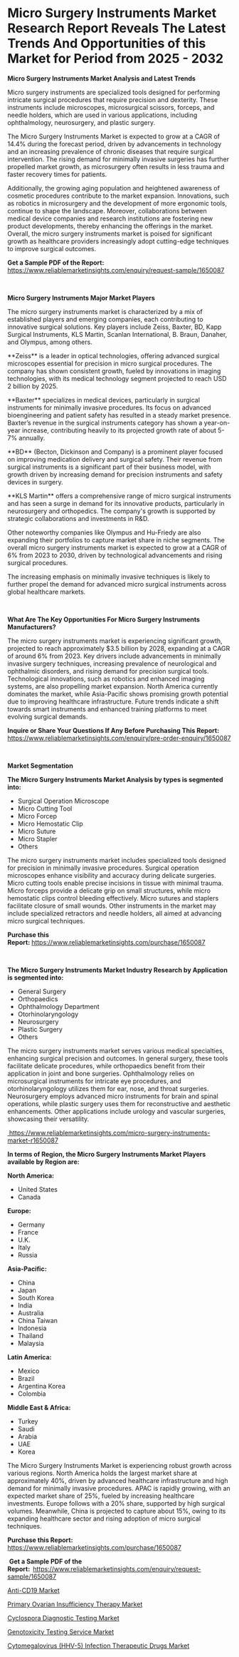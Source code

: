 <p><h1>Micro Surgery Instruments Market Research Report Reveals The Latest Trends And Opportunities of this Market for Period from 2025 - 2032</h1></p><p><strong>Micro Surgery Instruments Market Analysis and Latest Trends</strong></p>
<p><p>Micro surgery instruments are specialized tools designed for performing intricate surgical procedures that require precision and dexterity. These instruments include microscopes, microsurgical scissors, forceps, and needle holders, which are used in various applications, including ophthalmology, neurosurgery, and plastic surgery.</p><p>The Micro Surgery Instruments Market is expected to grow at a CAGR of 14.4% during the forecast period, driven by advancements in technology and an increasing prevalence of chronic diseases that require surgical intervention. The rising demand for minimally invasive surgeries has further propelled market growth, as microsurgery often results in less trauma and faster recovery times for patients. </p><p>Additionally, the growing aging population and heightened awareness of cosmetic procedures contribute to the market expansion. Innovations, such as robotics in microsurgery and the development of more ergonomic tools, continue to shape the landscape. Moreover, collaborations between medical device companies and research institutions are fostering new product developments, thereby enhancing the offerings in the market. Overall, the micro surgery instruments market is poised for significant growth as healthcare providers increasingly adopt cutting-edge techniques to improve surgical outcomes.</p></p>
<p><strong>Get a Sample PDF of the Report:&nbsp;</strong> <a href="https://www.reliablemarketinsights.com/enquiry/request-sample/1650087?utm_campaign=2197&utm_medium=2&utm_source=Github&utm_content=ia&utm_term=03032025&utm_id=micro-surgery-instruments">https://www.reliablemarketinsights.com/enquiry/request-sample/1650087</a></p>
<p>&nbsp;</p>
<p><strong>Micro Surgery Instruments Major Market Players</strong></p>
<p><p>The micro surgery instruments market is characterized by a mix of established players and emerging companies, each contributing to innovative surgical solutions. Key players include Zeiss, Baxter, BD, Kapp Surgical Instruments, KLS Martin, Scanlan International, B. Braun, Danaher, and Olympus, among others.</p><p>**Zeiss** is a leader in optical technologies, offering advanced surgical microscopes essential for precision in micro surgical procedures. The company has shown consistent growth, fueled by innovations in imaging technologies, with its medical technology segment projected to reach USD 2 billion by 2025.</p><p>**Baxter** specializes in medical devices, particularly in surgical instruments for minimally invasive procedures. Its focus on advanced bioengineering and patient safety has resulted in a steady market presence. Baxter’s revenue in the surgical instruments category has shown a year-on-year increase, contributing heavily to its projected growth rate of about 5-7% annually.</p><p>**BD** (Becton, Dickinson and Company) is a prominent player focused on improving medication delivery and surgical safety. Their revenue from surgical instruments is a significant part of their business model, with growth driven by increasing demand for precision instruments and safety devices in surgery.</p><p>**KLS Martin** offers a comprehensive range of micro surgical instruments and has seen a surge in demand for its innovative products, particularly in neurosurgery and orthopedics. The company's growth is supported by strategic collaborations and investments in R&D.</p><p>Other noteworthy companies like Olympus and Hu-Friedy are also expanding their portfolios to capture market share in niche segments. The overall micro surgery instruments market is expected to grow at a CAGR of 6% from 2023 to 2030, driven by technological advancements and rising surgical procedures. </p><p>The increasing emphasis on minimally invasive techniques is likely to further propel the demand for advanced micro surgical instruments across global healthcare markets.</p></p>
<p>&nbsp;</p>
<p><strong>What Are The Key Opportunities For Micro Surgery Instruments Manufacturers?</strong></p>
<p><p>The micro surgery instruments market is experiencing significant growth, projected to reach approximately $3.5 billion by 2028, expanding at a CAGR of around 6% from 2023. Key drivers include advancements in minimally invasive surgery techniques, increasing prevalence of neurological and ophthalmic disorders, and rising demand for precision surgical tools. Technological innovations, such as robotics and enhanced imaging systems, are also propelling market expansion. North America currently dominates the market, while Asia-Pacific shows promising growth potential due to improving healthcare infrastructure. Future trends indicate a shift towards smart instruments and enhanced training platforms to meet evolving surgical demands.</p></p>
<p><strong>Inquire or Share Your Questions If Any Before Purchasing This Report:</strong> <a href="https://www.reliablemarketinsights.com/enquiry/pre-order-enquiry/1650087?utm_campaign=2197&utm_medium=2&utm_source=Github&utm_content=ia&utm_term=03032025&utm_id=micro-surgery-instruments">https://www.reliablemarketinsights.com/enquiry/pre-order-enquiry/1650087</a></p>
<p>&nbsp;</p>
<p><strong>Market Segmentation</strong></p>
<p><strong>The Micro Surgery Instruments Market Analysis by types is segmented into:</strong></p>
<p><ul><li>Surgical Operation Microscope</li><li>Micro Cutting Tool</li><li>Micro Forcep</li><li>Micro Hemostatic Clip</li><li>Micro Suture</li><li>Micro Stapler</li><li>Others</li></ul></p>
<p><p>The micro surgery instruments market includes specialized tools designed for precision in minimally invasive procedures. Surgical operation microscopes enhance visibility and accuracy during delicate surgeries. Micro cutting tools enable precise incisions in tissue with minimal trauma. Micro forceps provide a delicate grip on small structures, while micro hemostatic clips control bleeding effectively. Micro sutures and staplers facilitate closure of small wounds. Other instruments in the market may include specialized retractors and needle holders, all aimed at advancing micro surgical techniques.</p></p>
<p><strong>Purchase this Report:&nbsp;</strong><a href="https://www.reliablemarketinsights.com/purchase/1650087?utm_campaign=2197&utm_medium=2&utm_source=Github&utm_content=ia&utm_term=03032025&utm_id=micro-surgery-instruments">https://www.reliablemarketinsights.com/purchase/1650087</a></p>
<p>&nbsp;</p>
<p><strong>The Micro Surgery Instruments Market Industry Research by Application is segmented into:</strong></p>
<p><ul><li>General Surgery</li><li>Orthopaedics</li><li>Ophthalmology Department</li><li>Otorhinolaryngology</li><li>Neurosurgery</li><li>Plastic Surgery</li><li>Others</li></ul></p>
<p><p>The micro surgery instruments market serves various medical specialties, enhancing surgical precision and outcomes. In general surgery, these tools facilitate delicate procedures, while orthopaedics benefit from their application in joint and bone surgeries. Ophthalmology relies on microsurgical instruments for intricate eye procedures, and otorhinolaryngology utilizes them for ear, nose, and throat surgeries. Neurosurgery employs advanced micro instruments for brain and spinal operations, while plastic surgery uses them for reconstructive and aesthetic enhancements. Other applications include urology and vascular surgeries, showcasing their versatility.</p></p>
<p><a href="https://www.reliablemarketinsights.com/micro-surgery-instruments-market-r1650087?utm_campaign=2197&utm_medium=2&utm_source=Github&utm_content=ia&utm_term=03032025&utm_id=micro-surgery-instruments">&nbsp;https://www.reliablemarketinsights.com/micro-surgery-instruments-market-r1650087</a></p>
<p><strong>In terms of Region, the Micro Surgery Instruments Market Players available by Region are:</strong></p>
<p>
    <p> <strong> North America: </strong>
        <ul>
            <li>United States</li>
            <li>Canada</li>
        </ul>
        </p> 
    <p> <strong> Europe: </strong>
        <ul>
            <li>Germany</li>
            <li>France</li>
            <li>U.K.</li>
            <li>Italy</li>
            <li>Russia</li>
        </ul>
        </p> 
    <p> <strong> Asia-Pacific: </strong>
        <ul>
            <li>China</li>
            <li>Japan</li>
            <li>South Korea</li>
            <li>India</li>
            <li>Australia</li>
            <li>China Taiwan</li>
            <li>Indonesia</li>
            <li>Thailand</li>
            <li>Malaysia</li>
        </ul>
        </p> 
    <p> <strong> Latin America: </strong>
        <ul>
            <li>Mexico</li>
            <li>Brazil</li>
            <li>Argentina Korea</li>
            <li>Colombia</li>
        </ul>
        </p> 
    <p> <strong> Middle East & Africa: </strong>
        <ul>
            <li>Turkey</li>
            <li>Saudi</li>
            <li>Arabia</li>
            <li>UAE</li>
            <li>Korea</li>
        </ul>
    </p>
    </p>
<p><p>The Micro Surgery Instruments Market is experiencing robust growth across various regions. North America holds the largest market share at approximately 40%, driven by advanced healthcare infrastructure and high demand for minimally invasive procedures. APAC is rapidly growing, with an expected market share of 25%, fueled by increasing healthcare investments. Europe follows with a 20% share, supported by high surgical volumes. Meanwhile, China is projected to capture about 15%, owing to its expanding healthcare sector and rising adoption of micro surgical techniques.</p></p>
<p><strong>Purchase this Report: </strong><a href="https://www.reliablemarketinsights.com/purchase/1650087?utm_campaign=2197&utm_medium=2&utm_source=Github&utm_content=ia&utm_term=03032025&utm_id=micro-surgery-instruments">https://www.reliablemarketinsights.com/purchase/1650087</a></p>
<p>&nbsp;<strong>Get a Sample PDF of the Report:&nbsp;&nbsp;</strong><a href="https://www.reliablemarketinsights.com/enquiry/request-sample/1650087?utm_campaign=2197&utm_medium=2&utm_source=Github&utm_content=ia&utm_term=03032025&utm_id=micro-surgery-instruments">https://www.reliablemarketinsights.com/enquiry/request-sample/1650087</a></p>
<p><strong></strong></p>
<p><p><a href="https://github.com/fraryatena85/Market-Research-Report-List-1/blob/main/anti-cd19-market.md?utm_campaign=2197&utm_medium=2&utm_source=Github&utm_content=ia&utm_term=03032025&utm_id=micro-surgery-instruments">Anti-CD19 Market</a></p><p><a href="https://github.com/vigatoimrene04/Market-Research-Report-List-1/blob/main/primary-ovarian-insufficiency-therapy-market.md?utm_campaign=2197&utm_medium=2&utm_source=Github&utm_content=ia&utm_term=03032025&utm_id=micro-surgery-instruments">Primary Ovarian Insufficiency Therapy Market</a></p><p><a href="https://github.com/alejnaouare/Market-Research-Report-List-1/blob/main/cyclospora-diagnostic-testing-market.md?utm_campaign=2197&utm_medium=2&utm_source=Github&utm_content=ia&utm_term=03032025&utm_id=micro-surgery-instruments">Cyclospora Diagnostic Testing Market</a></p><p><a href="https://github.com/wyettillesr4/Market-Research-Report-List-1/blob/main/genotoxicity-testing-service-market.md?utm_campaign=2197&utm_medium=2&utm_source=Github&utm_content=ia&utm_term=03032025&utm_id=micro-surgery-instruments">Genotoxicity Testing Service Market</a></p><p><a href="https://github.com/bufkamaiahi7/Market-Research-Report-List-1/blob/main/cytomegalovirus-hhv-5-infection-therapeutic-drugs-market.md?utm_campaign=2197&utm_medium=2&utm_source=Github&utm_content=ia&utm_term=03032025&utm_id=micro-surgery-instruments">Cytomegalovirus (HHV-5) Infection Therapeutic Drugs Market</a></p></p>